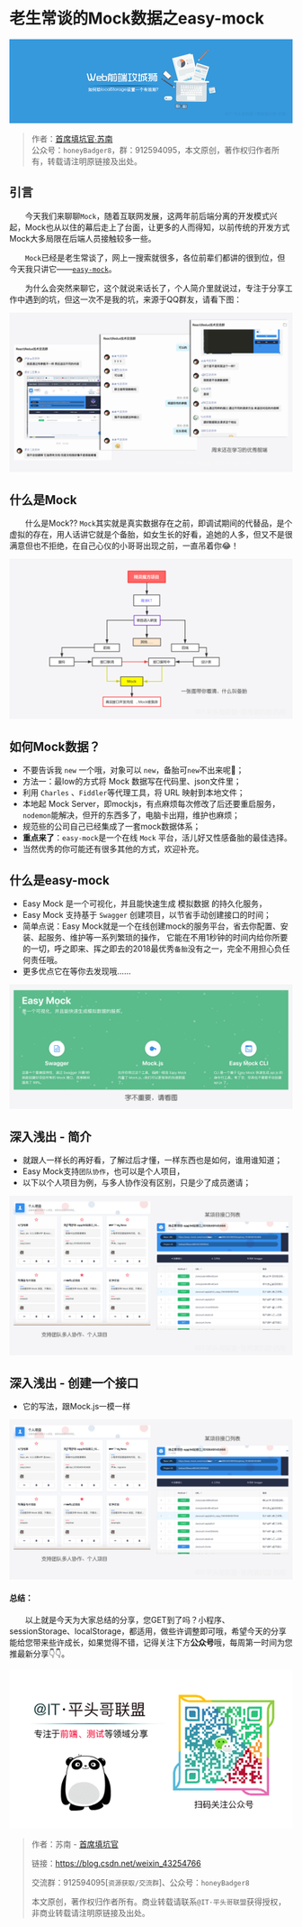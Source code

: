 

# 老生常谈的Mock数据之easy-mock

![本文由@IT·平头哥联盟-首席填坑官∙苏南 分享，公众号：honeyBadger8](../_banner/banner17.png)

> 作者：[首席填坑官∙苏南](https://github.com/meibin08/ "首席填坑官∙苏南")<br/>
> 公众号：`honeyBadger8`，群：912594095，本文原创，著作权归作者所有，转载请注明原链接及出处。

## 引言

​　　今天我们来聊聊`Mock`，随着互联网发展，这两年前后端分离的开发模式兴起，Mock也从以住的幕后走上了台面，让更多的人而得知，以前传统的开发方式Mock大多局限在后端人员接触较多一些。

　　`Mock`已经是老生常谈了，网上一搜索就很多，各位前辈们都讲的很到位，但今天我只讲它——[`easy-mock`](https://easy-mock.com "一个你值得拥有且不可错过的平台")。

　　为什么会突然来聊它，这个就说来话长了，个人简介里就说过，专注于分享工作中遇到的坑，但这一次不是我的坑，来源于QQ群友，请看下图：

![宝剑锋从磨砺出，梅花香自苦寒来，做有温度的攻城狮!，公众号：honeyBadger8](./_images/mock01.png)


## 什么是Mock

　　什么是Mock?? `Mock`其实就是真实数据存在之前，即调试期间的代替品，是个虚拟的存在，用人话讲它就是个备胎，如女生长的好看，追她的人多，但又不是很满意但也不拒绝，在自己心仪的小哥哥出现之前，一直吊着你😂！

![一张图带你看清，什么叫备胎，公众号：honeyBadger8](./_images/mock02.png)
　　
## 如何Mock数据？
+ 不要告诉我 `new` 一个哦，对象可以 `new`，备胎可`new`不出来呢🤫；
+ 方法一：最low的方式将 Mock 数据写在代码里、json文件里；
+ 利用 `Charles` 、`Fiddler`等代理工具，将 URL 映射到本地文件；
+ 本地起 Mock Server，即mockjs，有点麻烦每次修改了后还要重启服务，`nodemon`能解决，但开的东西多了，电脑卡出翔，维护也麻烦；
+ 规范些的公司自己已经集成了一套mock数据体系；
+ **重点来了**：`easy-mock`是一个在线 `Mock` 平台，活儿好又性感备胎的最佳选择。
+ 当然优秀的你可能还有很多其他的方式，欢迎补充。

## 什么是easy-mock
+ Easy Mock 是一个可视化，并且能快速生成 模拟数据 的持久化服务，
+ Easy Mock 支持基于 `Swagger` 创建项目，以节省手动创建接口的时间；
+ 简单点说：Easy Mock就是一个在线创建mock的服务平台，省去你配置、安装、起服务、维护等一系列繁琐的操作， 它能在不用1秒钟的时间内给你所要的一切，呼之即来、挥之即去的2018最优秀`备胎`没有之一，完全不用担心负任何责任哦。
+ 更多优点它在等你去发现哦……

![一张图带你看清，什么叫备胎，公众号：honeyBadger8](./_images/mock03.png)

## 深入浅出 - 简介
+ 就跟人一样长的再好看，了解过后才懂，一样东西也是如何，谁用谁知道；
+ Easy Mock支持`团队协作`，也可以是个人项目，
+ 以下以个人项目为例，与多人协作没有区别，只是少了成员邀请；

![一张图带你看清，什么叫备胎，公众号：honeyBadger8](./_images/mock04.png)

## 深入浅出 - 创建一个接口
+ 它的写法，跟Mock.js一模一样
 
![深入浅出 - 创建一个接口，公众号：honeyBadger8](./_images/mock04.png "深入浅出 - 创建一个接口")


#### 总结：

　　以上就是今天为大家总结的分享，您GET到了吗？小程序、sessionStorage、localStorage，都适用，做些许调整即可哦，希望今天的分享能给您带来些许成长，如果觉得不错，记得关注下方**公众号**哦，每周第一时间为您推最新分享👇👇。

![宝剑锋从磨砺出，梅花香自苦寒来，做有温度的攻城狮!，公众号：honeyBadger8](../_banner/card.gif)

> 作者：苏南 - [首席填坑官](https://github.com/meibin08/ "@IT·平头哥联盟-首席填坑官")
>
> 链接：https://blog.csdn.net/weixin_43254766
> 
> 交流群：912594095[`资源获取/交流群`]、公众号：`honeyBadger8`
>
> 本文原创，著作权归作者所有。商业转载请联系`@IT·平头哥联盟`获得授权，非商业转载请注明原链接及出处。 






